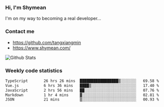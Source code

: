 ### Hi, I'm Shymean

I'm on my way to becoming a real developer...

### Contact me

- <https://github.com/tangxiangmin>
- <https://www.shymean.com/>

![Github Stats](https://github-readme-stats.vercel.app/api?username=tangxiangmin&show_icons=true&theme=dark)


###  Weekly code statistics

<!--START_SECTION:waka-->

```txt
TypeScript       26 hrs 26 mins  █████████████████▒░░░░░░░   69.58 %
Vue.js           6 hrs 36 mins   ████▒░░░░░░░░░░░░░░░░░░░░   17.40 %
JavaScript       2 hrs 56 mins   ██░░░░░░░░░░░░░░░░░░░░░░░   07.76 %
Markdown         1 hr 4 mins     ▓░░░░░░░░░░░░░░░░░░░░░░░░   02.81 %
JSON             21 mins         ▒░░░░░░░░░░░░░░░░░░░░░░░░   00.93 %
```

<!--END_SECTION:waka-->